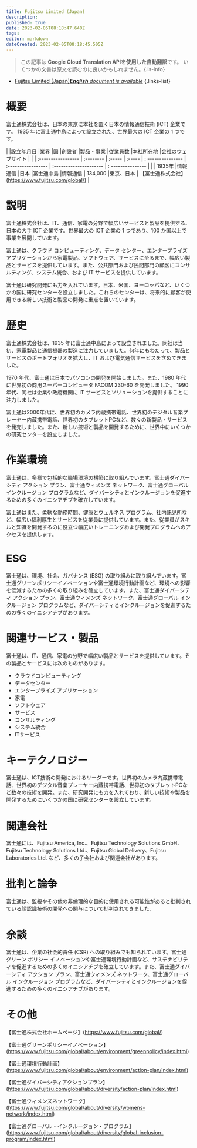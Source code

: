 ```yaml
---
title: Fujitsu Limited (Japan)
description: 
published: true
date: 2023-02-05T08:18:47.640Z
tags: 
editor: markdown
dateCreated: 2023-02-05T08:18:45.505Z
---
```


> この記事は **Google Cloud Translation APIを使用した自動翻訳**です。
いくつかの文書は原文を読むのに良いかもしれません。{.is-info}



- [Fujitsu Limited (Japan)***English** document is available*](/en/Knowledge-base/Dictionary/Company/fujitsu-limited-japan)
{.links-list}


# 概要
富士通株式会社は、日本の東京に本社を置く日本の情報通信技術 (ICT) 企業です。 1935 年に富士通中島によって設立された、世界最大の ICT 企業の 1 つです。

| |設立年月日 |業界 |国 |創設者 |製品・事業 |従業員数 |本社所在地 |会社のウェブサイト |
| | :----------------- | :-------- | :----- | :----- | : --------------- | :----------------- | :--------------------- | : --------------- |
| | 1935年 |情報通信 |日本 |富士通中島 |情報通信 | 134,000 |東京、日本 | 【富士通株式会社】(https://www.fujitsu.com/global/) |

# 説明
富士通株式会社は、IT、通信、家電の分野で幅広いサービスと製品を提供する、日本の大手 ICT 企業です。世界最大の ICT 企業の 1 つであり、100 か国以上で事業を展開しています。

富士通は、クラウド コンピューティング、データ センター、エンタープライズ アプリケーションから家電製品、ソフトウェア、サービスに至るまで、幅広い製品とサービスを提供しています。また、公共部門および民間部門の顧客にコンサルティング、システム統合、および IT サービスを提供しています。

富士通は研究開発にも力を入れています。日本、米国、ヨーロッパなど、いくつかの国に研究センターを設立しました。これらのセンターは、将来的に顧客が使用できる新しい技術と製品の開発に重点を置いています。

# 歴史
富士通株式会社は、1935 年に富士通中島によって設立されました。同社は当初、家電製品と通信機器の製造に注力していました。何年にもわたって、製品とサービスのポートフォリオを拡大し、IT および電気通信サービスを含めてきました。

1970 年代、富士通は日本でパソコンの開発を開始しました。また、1980 年代に世界初の商用スーパーコンピュータ FACOM 230-60 を開発しました。 1990 年代、同社は企業や政府機関に IT サービスとソリューションを提供することに注力しました。

富士通は2000年代に、世界初のカメラ内蔵携帯電話、世界初のデジタル音楽プレーヤー内蔵携帯電話、世界初のタブレットPCなど、数々の新製品・サービスを発売しました。また、新しい技術と製品を開発するために、世界中にいくつかの研究センターを設立しました。

# 作業環境
富士通は、多様で包括的な職場環境の構築に取り組んでいます。富士通ダイバーシティ アクション プラン、富士通ウィメンズ ネットワーク、富士通グローバル インクルージョン プログラムなど、ダイバーシティとインクルージョンを促進するための多くのイニシアチブを確立しています。

富士通はまた、柔軟な勤務時間、健康とウェルネス プログラム、社内託児所など、幅広い福利厚生とサービスを従業員に提供しています。また、従業員がスキルと知識を開発するのに役立つ幅広いトレーニングおよび開発プログラムへのアクセスを提供します。

# ESG
富士通は、環境、社会、ガバナンス (ESG) の取り組みに取り組んでいます。富士通グリーンポリシーイノベーションや富士通環境行動計画など、環境への影響を低減するための多くの取り組みを確立しています。また、富士通ダイバーシティ アクション プラン、富士通ウィメンズ ネットワーク、富士通グローバル インクルージョン プログラムなど、ダイバーシティとインクルージョンを促進するための多くのイニシアチブがあります。

# 関連サービス・製品
富士通は、IT、通信、家電の分野で幅広い製品とサービスを提供しています。その製品とサービスには次のものがあります。

- クラウドコンピューティング
- データセンター
- エンタープライズ アプリケーション
- 家電
- ソフトウェア
- サービス
- コンサルティング
- システム統合
- ITサービス

# キーテクノロジー
富士通は、ICT技術の開発におけるリーダーです。世界初のカメラ内蔵携帯電話、世界初のデジタル音楽プレーヤー内蔵携帯電話、世界初のタブレットPCなど数々の技術を開発。また、研究開発にも力を入れており、新しい技術や製品を開発するためにいくつかの国に研究センターを設立しています。

# 関連会社
富士通には、Fujitsu America, Inc.、Fujitsu Technology Solutions GmbH、Fujitsu Technology Solutions Ltd.、Fujitsu Global Delivery、Fujitsu Laboratories Ltd. など、多くの子会社および関連会社があります。

# 批判と論争
富士通は、監視やその他の非倫理的な目的に使用される可能性があると批判されている顔認識技術の開発への関与について批判されてきました.

# 余談
富士通は、企業の社会的責任 (CSR) への取り組みでも知られています。富士通グリーン ポリシー イノベーションや富士通環境行動計画など、サステナビリティを促進するための多くのイニシアチブを確立しています。また、富士通ダイバーシティ アクション プラン、富士通ウィメンズ ネットワーク、富士通グローバル インクルージョン プログラムなど、ダイバーシティとインクルージョンを促進するための多くのイニシアチブがあります。

# その他
【富士通株式会社ホームページ】(https://www.fujitsu.com/global/)

【富士通グリーンポリシーイノベーション】(https://www.fujitsu.com/global/about/environment/greenpolicy/index.html)

【富士通環境行動計画】(https://www.fujitsu.com/global/about/environment/action-plan/index.html)

【富士通ダイバーシティアクションプラン】(https://www.fujitsu.com/global/about/diversity/action-plan/index.html)

【富士通ウィメンズネットワーク】(https://www.fujitsu.com/global/about/diversity/womens-network/index.html)

【富士通グローバル・インクルージョン・プログラム】(https://www.fujitsu.com/global/about/diversity/global-inclusion-program/index.html)